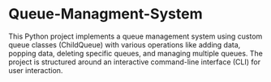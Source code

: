 # Queue-Managment-System
This Python project implements a queue management system using custom queue classes (ChildQueue) with various operations like adding data, popping data, deleting specific queues, and managing multiple queues. The project is structured around an interactive command-line interface (CLI) for user interaction.
